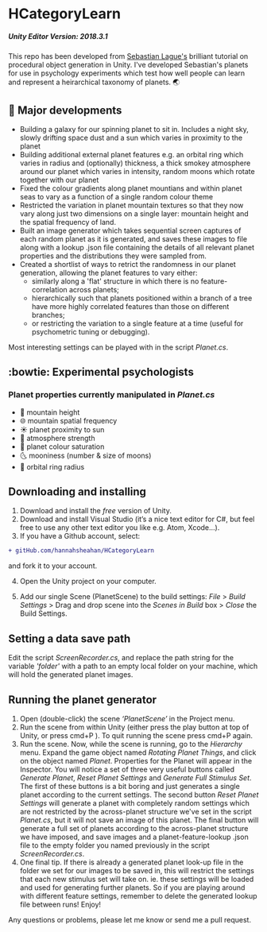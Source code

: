 # HCategoryLearn
##### Unity Editor Version: 2018.3.1

This repo has been developed from [Sebastian Lague's](https://github.com/SebLague/Procedural-Planets) brilliant tutorial on procedural object generation in Unity. 
I've developed Sebastian's planets for use in psychology experiments which test how well people can learn and represent a heirarchical taxonomy of planets. 
:earth_asia: 
## :wrench: Major developments
- Building a galaxy for our spinning planet to sit in. Includes a night sky, slowly drifting space dust and a sun which varies in proximity to the planet
- Building additional external planet features e.g. an orbital ring which varies in radius and (optionally) thickness, a thick smokey atmosphere around our planet which varies in intensity, random moons which rotate together with our planet
- Fixed the colour gradients along planet mountians and within planet seas to vary as a function of a single random colour theme
- Restricted the variation in planet mountain textures so that they now vary along just two dimensions on a single layer: mountain height and the spatial frequency of land.
- Built an image generator which takes sequential screen captures of each random planet as it is generated, and saves these images to file along with a lookup .json file containing the details of all relevant planet properties and the distributions they were sampled from.
- Created a shortlist of ways to retrict the randomness in our planet generation, allowing the planet features to vary either: 
  - similarly along a 'flat' structure in which there is no feature-correlation across planets; 
  - hierarchically such that planets positioned within a branch of a tree have more highly correlated features than those on different branches;
  - or restricting the variation to a single feature at a time (useful for psychometric tuning or debugging). 

Most interesting settings can be played with in the script _Planet.cs_.

## :bowtie: Experimental psychologists 
### Planet properties currently manipulated in _Planet.cs_
- :volcano: mountain height
- :globe_with_meridians: mountain spatial frequency
- :sunny: planet proximity to sun
- :dash: atmosphere strength
- :art: planet colour saturation
- :last_quarter_moon_with_face: mooniness (number & size of moons)
- :dizzy: orbital ring radius


## Downloading and installing
1. Download and install the _free_ version of Unity.
2. Download and install Visual Studio (it’s a nice text editor for C#, but feel free to use any other text editor you like e.g. Atom, Xcode…).
3. If you have a Github account, select:
```diff
+ gitHub.com/hannahsheahan/HCategoryLearn
```
and fork it to your account.

4. Open the Unity project on your computer.

5. Add our single Scene (PlanetScene) to the build settings:   _File_ > _Build Settings_ > Drag and drop scene into the _Scenes in Build_ box > _Close_ the Build Settings.

## Setting a data save path
Edit the script _ScreenRecorder.cs_, and replace the path string for the variable _'folder'_ with a path to an empty local folder on your machine, which will hold the generated planet images.

## Running the planet generator
1. Open (double-click) the scene _‘PlanetScene’_ in the Project menu.
2. Run the scene from within Unity (either press the play button at top of Unity, or press cmd+P ). To quit running the scene press cmd+P again.
3. Run the scene. Now, while the scene is running, go to the _Hierarchy_ menu. Expand the game object named _Rotating Planet Things_, and click on the object named _Planet_. Properties for the Planet will appear in the Inspector. You will notice a set of three very useful buttons called _Generate Planet_, _Reset Planet Settings_ and _Generate Full Stimulus Set_. The first of these buttons is a bit boring and just generates a single planet according to the current settings. The second button _Reset Planet Settings_ will generate a planet with completely random settings which are not restricted by the across-planet structure we've set in the script _Planet.cs_, but it will not save an image of this planet. The final button will generate a full set of planets according to the across-planet structure we have imposed, and save images and a planet-feature-lookup .json file to the empty folder you named previously in the script _ScreenRecorder.cs_.
4. One final tip. If there is already a generated planet look-up file in the folder we set for our images to be saved in, this will restrict the settings that each new stimulus set will take on. ie. these settings will be loaded and used for generating further planets. So if you are playing around with different feature settings, remember to delete the generated lookup file between runs! Enjoy!

Any questions or problems, please let me know or send me a pull request.
